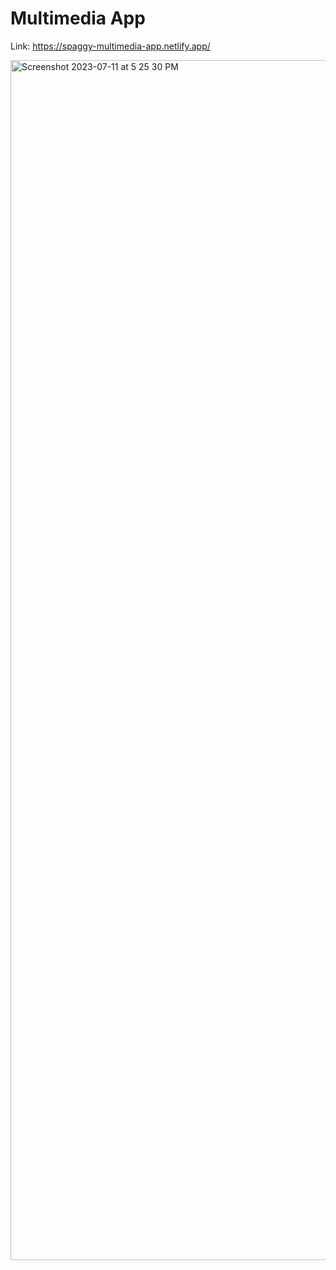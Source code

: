 # Multimedia App

Link: https://spaggy-multimedia-app.netlify.app/

<img width="1920" alt="Screenshot 2023-07-11 at 5 25 30 PM" src="https://github.com/ronaldkohhh/multimedia-app/assets/29926698/64e61286-c899-4b81-b4e8-6286804241a5">
